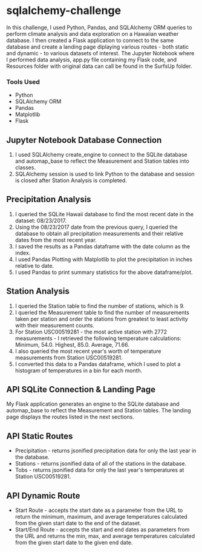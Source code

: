 # sqlalchemy-challenge
In this challenge, I used Python, Pandas, and SQLAlchemy ORM queries to perform climate analysis and data exploration on a Hawaiian weather database. I then created a Flask application to connect to the same database and create a landing page diplaying various routes - both static and dynamic - to various datasets of interest. The Jupyter Notebook where I performed data analysis, app.py file containing my Flask code, and Resources folder with original data can call be found in the SurfsUp folder.

### Tools Used
* Python
* SQLAlchemy ORM 
* Pandas
* Matplotlib
* Flask

## Jupyter Notebook Database Connection
1. I used SQLAlchemy create_engine to connect to the SQLite database and automap_base to reflect the Measurement and Station tables into classes.
2. SQLAlchemy session is used to link Python to the database and session is closed after Station Analysis is completed.

## Precipitation Analysis
1. I queried the SQLite Hawaii database to find the most recent date in the dataset: 08/23/2017.
2. Using the 08/23/2017 date from the previous query, I queried the database to obtain all precipitation  measurements and their relative dates from the most recent year. 
3. I saved the results as a Pandas dataframe with the date column as the index.
4. I used Pandas Plotting with Matplotlib to plot the precipitation in inches relative to date.
5. I used Pandas to print summary statistics for the above dataframe/plot.

## Station Analysis
1. I queried the Station table to find the number of stations, which is 9.
2. I queried the Measurement table to find the number of measurements taken per station and order the stations from greatest to least activity with their measurement counts. 
3. For Station USC00519281 - the most active station with 2772 measurements - I retrieved the following temperature calculations: Minimum, 54.0. Highest, 85.0. Average, 71.66.
4. I also queried the most recent year's worth of temperature measurements from Station USC00519281.
5. I converted this data to a Pandas dataframe, which I used to plot a histogram of temperatures in a bin for each month.

## API SQLite Connection & Landing Page
My Flask application generates an engine to the SQLite database and automap_base to reflect the Measurement and Station tables. The landing page displays the routes listed in the next sections.

## API Static Routes
* Precipitation - returns jsonified precipitation data for only the last year in the database.
* Stations - returns jsonified data of all of the stations in the database.
* Tobs - returns jsonified data for only the last year's temperatures at Station USC00519281.

## API Dynamic Route
* Start Route - accepts the start date as a parameter from the URL to return the minimum, maximum, and average temperatures calculated from the given start date to the end of the dataset.
* Start/End Route - accepts the start and end dates as parameters from the URL and returns the min, max, and average temperatures calculated from the given start date to the given end date.



